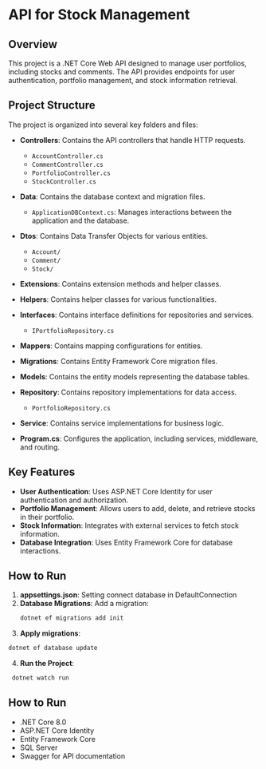# API for Stock Management

## Overview
This project is a .NET Core Web API designed to manage user portfolios, including stocks and comments. The API provides endpoints for user authentication, portfolio management, and stock information retrieval.

## Project Structure
The project is organized into several key folders and files:

- **Controllers**: Contains the API controllers that handle HTTP requests.
  - `AccountController.cs`
  - `CommentController.cs`
  - `PortfolioController.cs`
  - `StockController.cs`

- **Data**: Contains the database context and migration files.
  - `ApplicationDBContext.cs`: Manages interactions between the application and the database.

- **Dtos**: Contains Data Transfer Objects for various entities.
  - `Account/`
  - `Comment/`
  - `Stock/`

- **Extensions**: Contains extension methods and helper classes.

- **Helpers**: Contains helper classes for various functionalities.

- **Interfaces**: Contains interface definitions for repositories and services.
  - `IPortfolioRepository.cs`

- **Mappers**: Contains mapping configurations for entities.

- **Migrations**: Contains Entity Framework Core migration files.

- **Models**: Contains the entity models representing the database tables.

- **Repository**: Contains repository implementations for data access.
  - `PortfolioRepository.cs`

- **Service**: Contains service implementations for business logic.

- **Program.cs**: Configures the application, including services, middleware, and routing.

## Key Features
- **User Authentication**: Uses ASP.NET Core Identity for user authentication and authorization.
- **Portfolio Management**: Allows users to add, delete, and retrieve stocks in their portfolio.
- **Stock Information**: Integrates with external services to fetch stock information.
- **Database Integration**: Uses Entity Framework Core for database interactions.

## How to Run
1. **appsettings.json**:
  Setting connect database in DefaultConnection
2. **Database Migrations**:
    Add a migration:
   ```sh
   dotnet ef migrations add init
3. **Apply migrations**:
  ```sh
  dotnet ef database update
  ```
4. **Run the Project**:
  ```sh
   dotnet watch run
  ```
## How to Run
- .NET Core 8.0
- ASP.NET Core Identity
- Entity Framework Core
- SQL Server
- Swagger for API documentation
